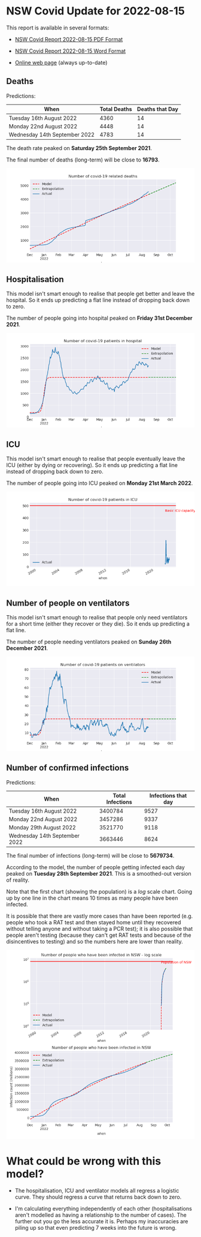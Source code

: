 # NSW Covid Update for 2022-08-15

This report is available in several formats:

- [NSW Covid Report 2022-08-15 PDF Format](https://github.com/solresol/yet-another-pandemic-prediction/raw/main/output/2022-08-15/nsw-covid-report-2022-08-15.pdf)

- [NSW Covid Report 2022-08-15 Word Format](https://github.com/solresol/yet-another-pandemic-prediction/raw/main/output/2022-08-15/nsw-covid-report-2022-08-15.docx)

- [Online web page](https://github.com/solresol/yet-another-pandemic-prediction/tree/main/output/README.md) (always up-to-date)

## Deaths

Predictions:

| When | Total Deaths | Deaths that Day |
| ---- | ------------ | --------------- |
| Tuesday 16th August 2022 | 4360 | 14 |
| Monday 22nd August 2022 | 4448 | 14 |
| Wednesday 14th September 2022 | 4783 | 14 |

The death rate peaked on **Saturday 25th September 2021**.

The final number of deaths (long-term) will
be close to **16793**.

![](2022-08-15/deaths.png)



## Hospitalisation

This model isn't smart enough to realise that people get better and leave the hospital.
So it ends up predicting a flat line instead of dropping back down to zero.

The number of people going into hospital peaked on **Friday 31st December 2021**.

![](2022-08-15/hospitalisation.png)

## ICU

This model isn't smart enough to realise that people eventually leave the ICU
(either by dying or recovering).
So it ends up predicting a flat line instead of dropping back down to zero.

The number of people going into ICU peaked on **Monday 21st March 2022**.

![](2022-08-15/icu.png)

## Number of people on ventilators

This model isn't smart enough to realise that people only need ventilators for
a short time (either they recover or they die). So it ends up predicting a flat line.

The number of people needing ventilators peaked on **Sunday 26th December 2021**.

![](2022-08-15/ventilators.png)

## Number of confirmed infections

Predictions:

| When | Total Infections | Infections that day |
| ---- | ------------ | --------------- |
| Tuesday 16th August 2022 | 3400784 | 9527 |
| Monday 22nd August 2022 | 3457286 | 9337 |
| Monday 29th August 2022 | 3521770 | 9118 |
| Wednesday 14th September 2022 | 3663446 | 8624 |

The final number of infections (long-term) will
be close to **5679734**.


According to the model, the number of people getting infected each day peaked on **Tuesday 28th September 2021**. This is a smoothed-out version of reality.

Note that the first chart (showing the population) is a *log* scale chart. Going up by one line in the chart means 10 times as many people have been infected. 

It is possible that there are vastly more cases than have been
reported (e.g. people who took a RAT test and then stayed home until
they recovered without telling anyone and without taking a PCR test);
it is also possible that people aren't testing (because they can't get
RAT tests and because of the disincentives to testing) and so the
numbers here are lower than reality.


![](2022-08-15/infection.png)



# What could be wrong with this model?

- The hospitalisation, ICU and ventilator models all regress a logistic curve. They
should regress a curve that returns back down to zero.

- I'm calculating everything independently of each other (hospitalisations aren't modelled as having a relationship to the number of cases). The further out you go the less accurate it is. Perhaps my inaccuracies are piling up so that even predicting 7 weeks into the future is wrong.

